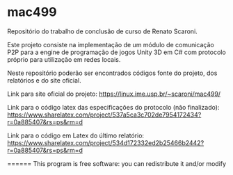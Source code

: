 mac499
======
Repositório do trabalho de conclusão de curso de Renato Scaroni.

Este projeto consiste na implementação de um módulo de comunicação P2P 
para a engine de programação de jogos Unity 3D em C# com protocolo
próprio para utilização em redes locais.

Neste repositório poderão ser encontrados códigos fonte do projeto,
dos relatórios e do site oficial.

Link para site oficial do projeto:
https://linux.ime.usp.br/~scaroni/mac499/

Link para o código latex das especificações do protocolo (não finalizado):
https://www.sharelatex.com/project/537a5ca3c702de7954172434?r=0a885407&rs=ps&rm=d

Link para o código em Latex do último relatório:
https://www.sharelatex.com/project/534d172332ed2b25466b2442?r=0a885407&rs=ps&rm=d

======
 This program is free software: you can redistribute it and/or modify 
